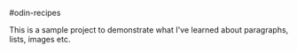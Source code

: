 #odin-recipes

This is a sample project to demonstrate what I've learned about paragraphs, lists, images etc.
